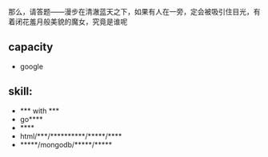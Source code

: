 那么，请答题——漫步在清澈蓝天之下，如果有人在一旁，定会被吸引住目光，有着闭花羞月般美貌的魔女，究竟是谁呢

## capacity
* google

## skill:
* \*\*\* with \*\*\*
* go\*\*\*\*
* \*\*\*\*
* html/\*\*\*/\*\*\*\*\*\*\*\*\*\*/\*\*\*\*\*/\*\*\*\*
* \*\*\*\*\*/mongodb/\*\*\*\*\*/\*\*\*\*\*
